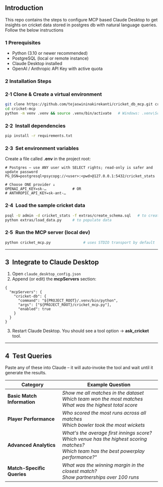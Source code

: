 ## Introduction
This repo contains the steps to configure MCP based Claude Desktop to get insights on cricket data stored in postgres db with natural language queries. Follow the below instructions

### 1  Prerequisites
- Python (3.10 or newer recommended)
- PostgreSQL (local or remote instance)
- Claude Desktop installed
- OpenAI / Anthropic API Key with active quota

### 2  Installation Steps

### 2·1  Clone & Create a virtual environment

```bash
git clone https://github.com/tejaswininakirekanti/cricket_db_mcp.git cricket‑mcp
cd cricket‑mcp
python -m venv .venv && source .venv/bin/activate   # Windows: .venv\Scripts\activate
```

### 2·2  Install dependencies

```bash
pip install -r requirements.txt
```

### 2·3  Set environment variables

Create a file called **.env** in the project root:

```env
# Postgres – use ANY user with SELECT rights; read‑only is safer and update password
PG_DSN=postgresql+psycopg://<user>:<pwd>@127.0.0.1:5432/cricket_stats

# Choose ONE provider ↓
OPENAI_API_KEY=sk‑…            # OR
# ANTHROPIC_API_KEY=sk‑ant‑…
```

### 2·4  Load the sample cricket data

```bash
psql -U admin -d cricket_stats -f extras/create_schema.sql   # to create schema
python extras/load_data.py     # to populate data
```

### 2·5  Run the MCP server (local dev)

```bash
python cricket_mcp.py               # uses STDIO transport by default
```
---

## 3  Integrate to Claude Desktop

1. Open `claude_desktop_config.json` 
2. Append (or edit) the **mcpServers** section:

```jsonc
{
  "mcpServers": {
    "cricket-db": {
      "command": "${PROJECT_ROOT}/.venv/bin/python",  
      "args": ["${PROJECT_ROOT}/cricket_mcp.py"],
      "enabled": true
    }
  }
}
```

3. Restart Claude Desktop. You should see a tool option → **ask\_cricket** tool.

---

## 4  Test Queries

Paste any of these into Claude – it will auto‑invoke the tool and wait until it generate the results.

| Category                | Example Question                                               |
| ----------------------- | -------------------------------------------------------------- |
| **Basic Match Information**          | *Show me all matches in the dataset* <br> *Which team won the most matches* <br> *What was the highest total score*|
| **Player Performance**     | *Who scored the most runs across all matches*  <br> *Which bowler took the most wickets*                |
| **Advanced Analytics**  |*What's the average first innings score?* <br> *Which venue has the highest scoring matches?* <br> *Which team has the best powerplay performance?"* |
| **Match-Specific Queries** | *What was the winning margin in the closest match?* <br> *Show partnerships over 100 runs* |

 
